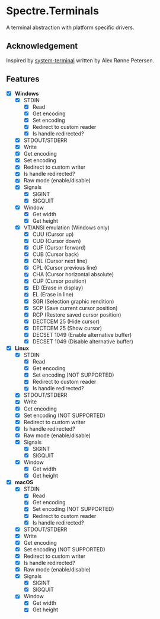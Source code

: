 # Spectre.Terminals

A terminal abstraction with platform specific drivers.

## Acknowledgement

Inspired by [system-terminal](https://github.com/alexrp/system-terminal) written by Alex Rønne Petersen.

## Features

- [x] **Windows**
  - [x] STDIN
    - [x] Read
    - [x] Get encoding
    - [x] Set encoding
    - [x] Redirect to custom reader
    - [x] Is handle redirected?
  - [x]  STDOUT/STDERR
    - [x] Write
    - [x] Get encoding
    - [x] Set encoding
    - [x] Redirect to custom writer
    - [x] Is handle redirected?
  - [x] Raw mode (enable/disable)
  - [x] Signals
    - [x] SIGINT
    - [x] SIGQUIT
  - [x] Window
    - [x] Get width
    - [x] Get height
  - [x] VT/ANSI emulation (Windows only)
    - [x] CUU (Cursor up)
    - [x] CUD (Cursor down)
    - [x] CUF (Cursor forward)
    - [x] CUB (Cursor back)
    - [x] CNL (Cursor next line)
    - [x] CPL (Cursor previous line)
    - [x] CHA (Cursor horizontal absolute)
    - [X] CUP (Cursor position)
    - [X] ED (Erase in display)
    - [X] EL (Erase in line)
    - [x] SGR (Selection graphic rendition)
    - [x] SCP (Save current cursor position)
    - [x] RCP (Restore saved cursor position)
    - [x] DECTCEM 25 (Hide cursor)
    - [x] DECTCEM 25 (Show cursor)
    - [x] DECSET 1049 (Enable alternative buffer)
    - [x] DECSET 1049 (Disable alternative buffer)

- [x] **Linux**
  - [x] STDIN
    - [x] Read
    - [x] Get encoding
    - [x] Set encoding (NOT SUPPORTED)
    - [x] Redirect to custom reader
    - [x] Is handle redirected?
  - [x]  STDOUT/STDERR
    - [x] Write
    - [x] Get encoding
    - [x] Set encoding (NOT SUPPORTED)
    - [x] Redirect to custom writer
    - [x] Is handle redirected?
  - [x] Raw mode (enable/disable)
  - [x] Signals
    - [x] SIGINT
    - [x] SIGQUIT
  - [x] Window
    - [x] Get width
    - [x] Get height

- [x] **macOS**
  - [x] STDIN
    - [x] Read
    - [x] Get encoding
    - [x] Set encoding (NOT SUPPORTED)
    - [x] Redirect to custom reader
    - [x] Is handle redirected?
  - [x]  STDOUT/STDERR
    - [x] Write
    - [x] Get encoding
    - [x] Set encoding (NOT SUPPORTED)
    - [x] Redirect to custom writer
    - [x] Is handle redirected?
  - [x] Raw mode (enable/disable)
  - [x] Signals
    - [x] SIGINT
    - [x] SIGQUIT
  - [x] Window
    - [x] Get width
    - [x] Get height